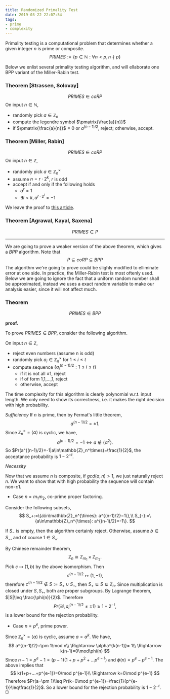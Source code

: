 ```yaml
---
title: Randomized Primality Test
date: 2019-03-22 22:07:54
tags:
- prime
- complexity
---
```


Primality testing is a computational problem that determines whether a given integer $n$ is prime or composite.
$$
PRIMES:=\{p\in\mathbb{N}:\forall n<p, n\nmid p\}
$$

Below we enlist several primality testing algorithm, and will ellaborate one BPP variant of the Miller-Rabin test.

### Theorem [Strassen, Solovay] 
$$
PRIMES\in coRP
$$
On input $n\in\mathbb{N}$, 
- randomly pick $a\in\mathbb{Z}_n$
- compute the legendre symbol $\pmatrix{\frac{a}{n}}$
- if $\pmatrix{\frac{a}{n}}$ = 0 or $a^{(n-1)/2}$, reject; otherwise, accept.

### Theorem [Miller, Rabin]
$$
PRIMES\in coRP
$$
On input $n\in\mathbb{Z}$,
- randomly pick $a\in\mathbb{Z}_n^\times$
- assume $n=r\cdot 2^k$, $r$ is odd
- accept if and only if the following holds
    - $a^r=1$
    - $\exists l<k, a^{r\cdot 2^l}=-1$

We leave the proof to [this article](https://asd00012334.github.io/2019/03/25/Miller-Rabin-Primality-Test/).

### Theorem [Agrawal, Kayal, Saxena]
$$
PRIMES\in P
$$

---

We are going to prove a weaker version of the above theorem, which gives a $BPP$ algorithm. Note that
$$
P\subseteq coRP\subseteq BPP
$$
The algorithm we're going to prove could be slighly modified to elliminate error at one side. In practice, the Miller-Rabin test is most oftenly used. Below we are going to ignore the fact that a uniform random number shall be approximated, instead we uses a exact random variable to make our analysis easier, since it will not affect much.

### Theorem
$$
PRIMES\in BPP
$$

**proof.** 

To prove $PRIMES\in BPP$, consider the following algorithm.

On input $n\in\mathbb{Z}$,
- reject even numbers (assume n is odd)
- randomly pick $a_i\in\mathbb{Z}_n^\times$ for $1\leq i\leq t$
- compute sequence $\{a_i^{(n-1)/2}:1\leq i\leq t\}$
    - if it is not all $\pm 1$, reject
    - if of form 1,1,...,1, reject
    - otherwise, accept

The time complexity for this algorithm is clearly polynomial w.r.t. input length. We only need to show its correctness, i.e. it makes the right decision with high probability.

*Sufficiency*
If $n$ is prime, then by Fermat's little theorem,
$$
a^{(n-1)/2} = \pm 1.
$$
Since $\mathbb{Z}_n^\times=\langle\alpha\rangle$ is cyclic, we have,
$$
a^{(n-1)/2}=-1 \iff a\not\in\langle\alpha^2\rangle.
$$
So $Pr(a^{(n-1)/2}=-1|a\in\mathbb{Z}_n^\times)=\frac{1}{2}$, the acceptance probability is $1-2^{-t}$.

*Necessity*

Now that we assume $n$ is composite, if $gcd(a,n)>1$, we just naturally reject $n$. We want to show that with high probability the sequence will contain non-$\pm 1$.

- Case $n=m_1m_2$, co-prime proper factoring.

Consider the following subsets,
$$
S_+:=\{a\in\mathbb{Z}_n^{\times}: a^{(n-1)/2}=1\},\\
S_{-}:=\{a\in\mathbb{Z}_n^{\times}: a^{(n-1)/2}=-1\}.
$$

If $S_{-}$ is empty, then the algorithm certainly reject. Otherwise, assume $b\in S_{-}$, and of course $1\in S_+$.


By Chinese remainder theorem,
$$
\mathbb{Z}_{n}\cong\mathbb{Z}_{m_1}\times\mathbb{Z}_{m_2}.
$$
Pick $c\mapsto (1,b)$ by the above isomorphism. Then
$$
c^{(n-1)/2}\mapsto (1,-1),
$$
therefore $c^{(n-1)/2}\not\in S:=S_+\cup S_-$, then $S_+\subsetneq S\subsetneq \mathbb{Z}_n$. Since multiplication is closed under $S, S_+$, both are proper subgroups. By Lagrange theorem, $|S|\leq \frac{\phi(n)}{2}$. Therefore
$$
Pr(\exists i,a_i^{(n-1)/2}\neq\pm 1)\geq 1-2^{-t},
$$
is a lower bound for the rejection probability.

- Case $n = p^e$, prime power.

Since $\mathbb{Z}_n^\times=\langle\alpha\rangle$ is cyclic, assume $a=\alpha^k$. We have,
$$
a^{(n-1)/2}=\pm 1\mod n\\
\Rightarrow \alpha^{k(n-1)}= 1\\
\Rightarrow k(n-1)=0\mod\phi(n)
$$
Since $n-1=p^e-1=(p-1)(1+p+p^2+...p^{e-1})$ and $\phi(n)=p^e-p^{e-1}.$
The above implies that
$$
k(1+p+...+p^{e-1})=0\mod p^{e-1}\\
\Rightarrow k=0\mod p^{e-1}
$$
Therefore $Pr(a=\pm 1)\leq Pr(k=0\mod p^{e-1})=\frac{1}{p^{e-1}}\leq\frac{1}{2}$. So a lower bound for the rejection probability is $1-2^{-t}$. $_\Box$

